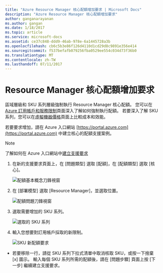 ```yaml
---
title: "Azure Resource Manager 核心配額增加要求 | Microsoft Docs"
description: "Azure Resource Manager 核心配額增加要求"
author: ganganarayanan
ms.author: gangan
ms.date: 1/18/2017
ms.topic: article
ms.service: microsoft-docs
ms.assetid: ce37c848-ddd9-46ab-978e-6a1445728a3b
ms.openlocfilehash: cb6c5b3e86f126d4110d1cd29d8c9891e356e414
ms.sourcegitcommit: f537befafb079256fba0529ee554c034d73f36b0
ms.translationtype: MT
ms.contentlocale: zh-TW
ms.lasthandoff: 07/11/2017
---
```

# <a name="resource-manager-core-quota-increase-requests"></a>Resource Manager 核心配額增加要求

區域層級和 SKU 系列層級強制執行 Resource Manager 核心配額。
您可以在 [Azure 訂用帳戶和服務限制](http://aka.ms/quotalimits)頁面深入了解如何強制執行配額。
若要深入了解 SKU 系列，您可以在[虛擬機器價格](http://aka.ms/pricingcompute)頁面上比較成本和效能。

若要要求增加，請在 Azure 入口網站 [https://portal.azure.com](https://portal.azure.com) 中建立核心的配額支援案例。

> [!NOTE]
> 了解如何在 Azure 入口網站中[建立支援要求](https://docs.microsoft.com/azure/azure-supportability/how-to-create-azure-support-request)

1. 在新的支援要求頁面上，在 [問題類型] 選取 [配額]，在 [配額類型] 選取 [核心]。

    ![配額基本概念刀鋒視窗](./media/resource-manager-core-quotas-request/Basics-blade.png)

2. 在 [部署模型] 選取 [Resource Manager]，並選取位置。

    ![配額問題刀鋒視窗](./media/resource-manager-core-quotas-request/Problem-step.png)

3. 選取需要增加的 SKU 系列。

    ![選取的 SKU 系列](./media/resource-manager-core-quotas-request/SKU-selected.png)

4. 輸入您想要對訂用帳戶採取的新限制。

    ![SKU 新配額要求](./media/resource-manager-core-quotas-request/SKU-new-quota.png)

- 若要移除一行，請從 SKU 系列下拉式清單中取消核取 SKU，或按一下捨棄 [x] 圖示。
輸入每個 SKU 系列所需的配額後，請在 [問題步驟] 頁面上按 [下一步] 繼續建立支援要求。

